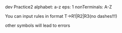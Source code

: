 dev Practice2
alphabet: a-z
eps: 1
nonTerminals: A-Z

You can input rules in format T->R1|R2|R3(no dashes!!!)

other symbols will lead to errors
